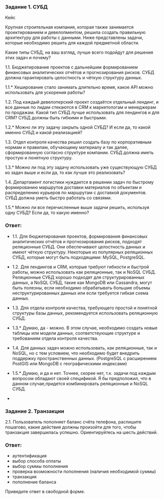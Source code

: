 ### Задание 1. СУБД  

  
Кейс  

Крупная строительная компания, которая также занимается проектированием и девелопментом, решила создать правильную архитектуру для работы с данными. Ниже представлены задачи, которые необходимо решить для каждой предметной области.  

  

Какие типы СУБД, на ваш взгляд, лучше всего подойдут для решения этих задач и почему?  

  

1.1. Бюджетирование проектов с дальнейшим формированием финансовых аналитических отчётов и прогнозирования рисков. СУБД должна гарантировать целостность и чёткую структуру данных.  

  

1.1.* Хеширование стало занимать длительно время, какое API можно использовать для ускорения работы?  

  

1.2. Под каждый девелоперский проект создаётся отдельный лендинг, и все данные по лидам стекаются в CRM к маркетологам и менеджерам по продажам. Какой тип СУБД лучше использовать для лендингов и для CRM? СУБД должны быть гибкими и быстрыми.  

  

1.2.* Можно ли эту задачу закрыть одной СУБД? И если да, то какой именно СУБД и какой реализацией?  

  

1.3. Отдел контроля качества решил создать базу по корпоративным нормам и правилам, обучающему материалу и так далее, сформированную согласно структуре компании. СУБД должна иметь простую и понятную структуру.  

  

1.3.* Можно ли под эту задачу использовать уже существующую СУБД из задач выше и если да, то как лучше это реализовать?  

  

1.4. Департамент логистики нуждается в решении задач по быстрому формированию маршрутов доставки материалов по объектам и распределению курьеров по маршрутам с доставкой документов. СУБД должна уметь быстро работать со  связями.  

  



  

1.5.* Можно ли все перечисленные выше задачи решить, используя одну СУБД? Если да, то какую именно?  

### Ответ:  

- 1.1. Для бюджетирования проектов, формирования финансовых аналитических отчётов и прогнозирования рисков, подходят реляционные СУБД. Они обеспечивают целостность данных и имеют чёткую структуру. Некоторые из популярных реляционных СУБД, которые могут быть подходящими: MySQL, PostgreSQL.


- 1.2. Для лендингов и CRM, которые требуют гибкости и быстрой работы, можно использовать как реляционные, так и NoSQL СУБД. Реляционные СУБД хорошо подходят для структурированных данных, а NoSQL СУБД, такие как MongoDB или Cassandra, могут быть полезны, если необходимо обрабатывать большие объемы неструктурированных данных или если требуется гибкая схема данных.


- 1.3. Для отдела контроля качества, требующего простой и понятной структуры базы данных, рекомендуется использовать реляционную СУБД. 

- 1.3.* Думаю, да - можно. В этом случае, необходимо создать новые таблицы или модели данных, соответствующие структуре и требованиям отдела контроля качества.

- 1.4. Для данных задач можно использовать, как реляционные, так и NoSQL, но с тем условием, что необходимо будет внедрить поддержку пространственных данных. (PostgreSQL с расширением PostGIS или MongoDB с географическими индексами)

- 1.5.* Думаю, и да и нет. Точнее, скорее нет, т.к. задачи под каждым вопросом обладают своей спецификой. Я бы предположил, что в данном случае,придется комбинировать реляционные и NoSQL СУБД.
-   

### Задание 2. Транзакции  

2.1. Пользователь пополняет баланс счёта телефона, распишите пошагово, какие действия должны произойти для того, чтобы транзакция завершилась успешно. Ориентируйтесь на шесть действий.  

### Ответ:  

- аутентификация  
- выбор способа оплаты  
- выбор суммы пополнения  
- проверка возможности пополнения (наличия необходимой суммы)
- транзакция  
- пополнение баланса


Приведите ответ в свободной форме.
